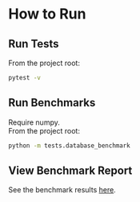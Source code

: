 # How to Run

## Run Tests
From the project root:
```bash
pytest -v
```

## Run Benchmarks
Require numpy.  
From the project root:
```bash
python -m tests.database_benchmark
```

## View Benchmark Report
See the benchmark results [here](sqlite_benchmark_results.md).
